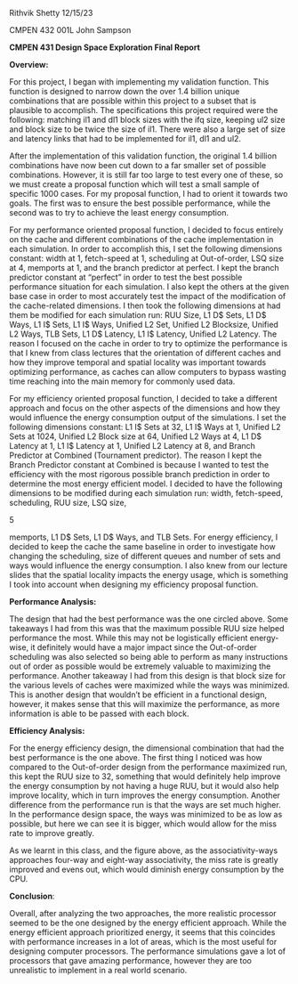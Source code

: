 Rithvik Shetty 12/15/23

CMPEN 432 001L John Sampson

**CMPEN 431 Design Space Exploration Final Report**

**Overview:**

For this project, I began with implementing my validation function. This function is designed to narrow down the over 1.4 billion unique combinations that are possible within this project to a subset that is plausible to accomplish. The specifications this project required were the following: matching il1 and dl1 block sizes with the ifq size, keeping ul2 size and block size to be twice the size of il1. There were also a large set of size and latency links that had to be implemented for il1, dl1 and ul2.

After the implementation of this validation function, the original 1.4 billion combinations have now been cut down to a far smaller set of possible combinations. However, it is still far too large to test every one of these, so we must create a proposal function which will test a small sample of specific 1000 cases. For my proposal function, I had to orient it towards two goals. The first was to ensure the best possible performance, while the second was to try to achieve the least energy consumption.

For my performance oriented proposal function, I decided to focus entirely on the cache and different combinations of the cache implementation in each simulation. In order to accomplish this, I set the following dimensions constant: width at 1, fetch-speed at 1, scheduling at Out-of-order, LSQ size at 4, memports at 1, and the branch predictor at perfect. I kept the branch predictor constant at “perfect” in order to test the best possible performance situation for each simulation. I also kept the others at the given base case in order to most accurately test the impact of the modification of the cache-related dimensions. I then took the following dimensions at had them be modified for each simulation run: RUU Size, L1 D$ Sets, L1 D$ Ways, L1 I$ Sets, L1 I$ Ways, Unified L2 Set, Unified L2 Blocksize, Unified L2 Ways, TLB Sets, L1 D$ Latency, L1 I$ Latency, Unified L2 Latency. The reason I focused on the cache in order to try to optimize the performance is that I knew from class lectures that the orientation of different caches and how they improve temporal and spatial locality was important towards optimizing performance, as caches can allow computers to bypass wasting time reaching into the main memory for commonly used data.

For my efficiency oriented proposal function, I decided to take a different approach and focus on the other aspects of the dimensions and how they would influence the energy consumption output of the simulations. I set the following dimensions constant: L1 I$ Sets at 32, L1 I$ Ways at 1, Unified L2 Sets at 1024, Unified L2 Block size at 64, Unified L2 Ways at 4, L1 D$ Latency at 1, L1 I$ Latency at 1, Unified L2 Latency at 8, and Branch Predictor at Combined (Tournament predictor). The reason I kept the Branch Predictor constant at Combined is because I wanted to test the efficiency with the most rigorous possible branch prediction in order to determine the most energy efficient model. I decided to have the following dimensions to be modified during each simulation run: width, fetch-speed, scheduling, RUU size, LSQ size,

5

memports, L1 D$ Sets, L1 D$ Ways, and TLB Sets. For energy efficiency, I decided to keep the cache the same baseline in order to investigate how changing the scheduling, size of different queues and number of sets and ways would influence the energy consumption. I also knew from our lecture slides that the spatial locality impacts the energy usage, which is something I took into account when designing my efficiency proposal function.

**Performance Analysis:**

The design that had the best performance was the one circled above. Some takeaways I had from this was that the maximum possible RUU size helped performance the most. While this may not be logistically efficient energy-wise, it definitely would have a major impact since the Out-of-order scheduling was also selected so being able to perform as many instructions out of order as possible would be extremely valuable to maximizing the performance. Another takeaway I had from this design is that block size for the various levels of caches were maximized while the ways was minimized. This is another design that wouldn’t be efficient in a functional design, however, it makes sense that this will maximize the performance, as more information is able to be passed with each block.

**Efficiency Analysis:**

For the energy efficiency design, the dimensional combination that had the best performance is the one above. The first thing I noticed was how compared to the Out-of-order design from the performance maximized run, this kept the RUU size to 32, something that would definitely help improve the energy consumption by not having a huge RUU, but it would also help improve locality, which in turn improves the energy consumption. Another difference from the performance run is that the ways are set much higher. In the performance design space, the ways was minimized to be as low as possible, but here we can see it is bigger, which would allow for the miss rate to improve greatly.

As we learnt in this class, and the figure above, as the associativity-ways approaches four-way and eight-way associativity, the miss rate is greatly improved and evens out, which would diminish energy consumption by the CPU.

**Conclusion**:

Overall, after analyzing the two approaches, the more realistic processor seemed to be the one designed by the energy efficient approach. While the energy efficient approach prioritized energy, it seems that this coincides with performance increases in a lot of areas, which is the most useful for designing computer processors. The performance simulations gave a lot of processors that gave amazing performance, however they are too unrealistic to implement in a real world scenario.
